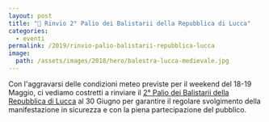 ```yaml
---
layout: post
title: "📣 Rinvio 2° Palio dei Balistarii della Repubblica di Lucca"
categories:
  - eventi
permalink: /2019/rinvio-palio-balistarii-repubblica-lucca
image:
  path: /assets/images/2018/hero/balestra-lucca-medievale.jpg
---
```


Con l'aggravarsi delle condizioni meteo previste per il weekend del 18-19
Maggio, ci vediamo costretti a rinviare il [2° Palio dei Balistarii della
Repubblica di Lucca](/2019/eventi-palio-balistarii-repubblica-lucca) al 30
Giugno per garantire il regolare svolgimento della manifestazione in sicurezza e
con la piena partecipazione del pubblico.